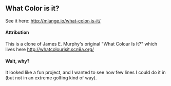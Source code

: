 ## What Color is it?

See it here: http://mlange.io/what-color-is-it/

#### Attribution
This is a clone of James E. Murphy's original "What Colour Is It?" which lives here http://whatcolourisit.scn9a.org/

#### Wait, why?
It looked like a fun project, and I wanted to see how few lines I could do it in (but not in an extreme golfing kind of way).
